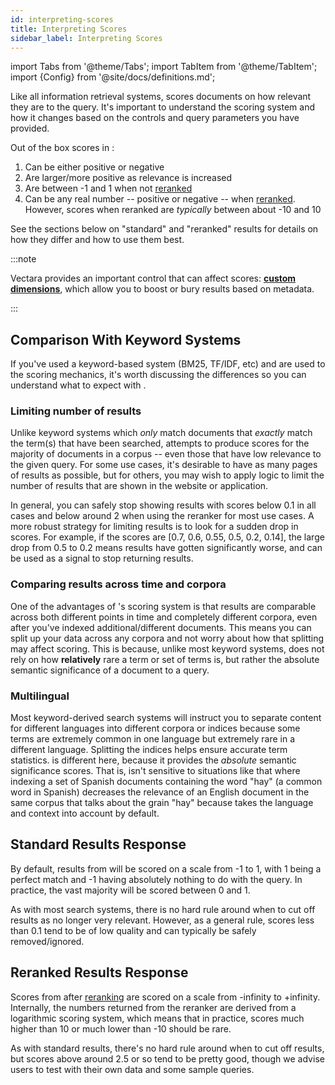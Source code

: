 ```yaml
---
id: interpreting-scores
title: Interpreting Scores
sidebar_label: Interpreting Scores
---
```


import Tabs from '@theme/Tabs';
import TabItem from '@theme/TabItem';
import {Config} from '@site/docs/definitions.md';

Like all information retrieval systems, <Config v="names.product"/> scores documents on how
relevant they are to the query. It's important to understand the scoring 
system and how it changes based on the controls and query parameters you have 
provided.

Out of the box scores in <Config v="names.product"/>:
1. Can be either positive or negative
2. Are larger/more positive as relevance is increased
3. Are between -1 and 1 when not [reranked](/docs/api-reference/search-apis/reranking)
4. Can be any real number -- positive or negative -- when
[reranked](/docs/api-reference/search-apis/reranking).  However, scores when reranked are
*typically* between about -10 and 10

See the sections below on "standard" and "reranked" results for details on
how they differ and how to use them best.

:::note

Vectara provides an important control that can affect scores:
[**custom dimensions**](/docs/learn/semantic-search/add-custom-dimensions), which allow you to boost 
or bury results based on metadata.

:::


## Comparison With Keyword Systems
If you've used a keyword-based system (BM25, TF/IDF, etc) and are used to the
scoring mechanics, it's worth discussing the differences so you can understand
what to expect with <Config v="names.product"/>.

### Limiting number of results
Unlike keyword systems which *only* match documents that *exactly* match
the term(s) that have been searched, <Config v="names.product"/>
attempts to produce scores for the majority of documents in a corpus -- even
those that have low relevance to the given query.  For some use cases, it's
desirable to have as many pages of results as possible, but for others, you
may wish to apply logic to limit the number of results that are shown in the
website or application.

In general, you can safely stop showing results with scores below 0.1 in all
cases and below around 2 when using the reranker for most use cases.  A more
robust strategy for limiting results is to look for a sudden drop in scores.
For example, if the scores are [0.7, 0.6, 0.55, 0.5, 0.2, 0.14], the large drop
from 0.5 to 0.2 means results have gotten significantly worse, and can be used
as a signal to stop returning results.

### Comparing results across time and corpora
One of the advantages of <Config v="names.product"/>'s scoring system is that
results are comparable across both different points in time and completely
different corpora, even after you've indexed additional/different documents.
This means you can split up your data across any corpora and not worry about
how that splitting may affect scoring.  This is because, unlike most keyword
systems, <Config v="names.product"/> does not rely on how **relatively** rare
a term or set of terms is, but rather the absolute semantic significance of a
document to a query.

### Multilingual
Most keyword-derived search systems will instruct you to separate content for
different languages into different corpora or indices because some terms are
extremely common in one language but extremely rare in a different language.
Splitting the indices helps ensure accurate term statistics. <Config v="names.product"/>
is different here, because it provides the *absolute* semantic significance
scores.  That is, <Config v="names.product"/> isn't sensitive to situations
like that where indexing a set of Spanish documents containing the word "hay"
(a common word in Spanish) decreases the relevance of an English document in
the same corpus that talks about the grain "hay" because <Config v="names.product"/>
takes the language and context into account by default.

## Standard Results Response
By default, results from <Config v="names.product"/> will be scored on a scale
from -1 to 1, with 1 being a perfect match and -1 having absolutely nothing to
do with the query.  In practice, the vast majority will be scored between 0
and 1.

As with most search systems, there is no hard rule around when to cut off
results as no longer very relevant.  However, as a general rule, scores less
than 0.1 tend to be of low quality and can typically be safely removed/ignored.

## Reranked Results Response
Scores from <Config v="names.product"/> after [reranking](/docs/api-reference/search-apis/reranking) are scored on a
scale from -infinity to +infinity.  Internally, the numbers returned from the
reranker are derived from a logarithmic scoring system, which means that in
practice, scores much higher than 10 or much lower than -10 should be rare.

As with standard results, there's no hard rule around when to cut off results,
but scores above around 2.5 or so tend to be pretty good, though we advise
users to test with their own data and some sample queries.


